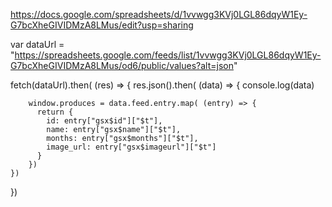 https://docs.google.com/spreadsheets/d/1vvwgg3KVj0LGL86dqyW1Ey-G7bcXheGIVIDMzA8LMus/edit?usp=sharing




 var dataUrl = "https://spreadsheets.google.com/feeds/list/1vvwgg3KVj0LGL86dqyW1Ey-G7bcXheGIVIDMzA8LMus/od6/public/values?alt=json"




fetch(dataUrl).then( (res) => {
    res.json().then( (data) => {
        console.log(data)

        window.produces = data.feed.entry.map( (entry) => {
          return {
            id: entry["gsx$id"]["$t"],
            name: entry["gsx$name"]["$t"],
            months: entry["gsx$months"]["$t"],
            image_url: entry["gsx$imageurl"]["$t"]
          }
        })
    })
})
